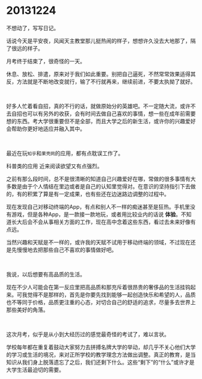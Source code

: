# 20131224

不想动了，写写日记。

话说今天是平安夜，风闻天主教堂那儿挺热闹的样子，想想许久没去大地那了，隔了很远的样子。

月考终于结束了，很奇怪的一天。

休息、放松、排遣，原来对于我们如此重要。别把自己逼死，不然常常效果适得其反，方法就是不断地改变就行，输了不行就再来，继续前进，不要太执拗了就好。

<br/>

好多人忙着看自招，真的不行的话，就做原始分的英雄吧。不一定随大流，或许不去自招也可以有另外的收获，会有时间去做自己喜欢的事情，想一些在成年前需要想的东西。考大学很重要但不是全部，而且大学之后的新生活，或许你的兴趣爱好会帮助你更好地适应并融入其中。

<br/>

最近在玩`知乎`和`果壳网`的应用，都有点耽误工作了。

科普类的应用 近来阅读欲望又有点强烈。

之前有那么段时间，总不是很清晰的知道自己兴趣爱好在哪，常做的很多事情有大多数是由于个人情结在里边或者是自己的认知里觉得对。在意识的坚持指引下去做的，有的积累了算是有一定成果，也有些还在边迷路边调整的过程中。

现在发现自己对移动终端的App，有点和别人不一样的痴迷甚至是狂热。手机里没有游戏，但是各种App，是一款接一款地玩，或者用比较业内的话说 **体验**。不知道长大后会不会从事相关方面的工作，现在高中念着这些东西，看过去未来好像有点远。

当然兴趣和天赋是不一样的，或许我的天赋不试用于移动终端的领域，不过现在还是先慢慢地去把那些自己不喜欢的事情做好吧。

<br/>

我说，以后想要有高品质的生活。

现在不少人可能会在第一反应里把高品质和那充斥着很昂贵的奢侈品的生活挂钩起来。可我觉得不是那样的，首先是你要先找到能够一起创造快乐和希望的人，品质也不等同于价格，品质更注重的心态，对切合自己的舒适的追求，尽量多去世界上那些美好的角落。

<br/>

这次月考，似乎是从小到大经历过的感觉最奇怪的考试了，难以言状。

学校每年都在重复着鼓动大家努力去拼搏名牌大学的举动，却几乎不关心他们大学的学习或生活的境况，来对正所学校的教学理念方法做出调整。真正的教育，是当知识从我们身上脱落遗忘了之后，我们还剩下什么。这些“剩下”的“什么”或许才是大学生活最迫切的需要。